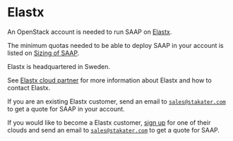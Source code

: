 # Elastx

An OpenStack account is needed to run SAAP on [Elastx](https://elastx.se/en/).

The minimum quotas needed to be able to deploy SAAP in your account is listed on [Sizing of SAAP](../../for-administrators/plan-your-environment/sizing.md).

Elastx is headquartered in Sweden.

See [Elastx cloud partner](https://www.stakater.com/cloud-partner-elastx) for more information about Elastx and how to contact Elastx.

If you are an existing Elastx customer, send an email to [`sales@stakater.com`](mailto:sales@stakater.com) to get a quote for SAAP in your account.

If you would like to become a Elastx customer, [sign up](https://elastx.se/en/signup) for one of their clouds and send an email to [`sales@stakater.com`](mailto:sales@stakater.com) to get a quote for SAAP.
